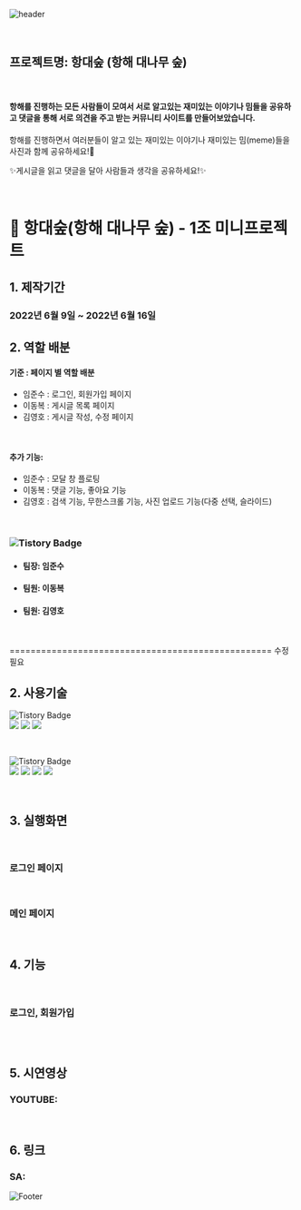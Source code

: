 ![header](https://capsule-render.vercel.app/api?type=slice&color=gradient&height=200&section=header&text=항대숲&fontSize=90&animation=fadeIn&fontAlignY=38&desc=%20&descAlignY=62&descAlign=62)

<br>

## 프로젝트명: 항대숲 (항해 대나무 숲)

<br>

#### 항해를 진행하는 모든 사람들이 모여서 서로 알고있는 재미있는 이야기나 밈들을 공유하고 댓글을 통해 서로 의견을 주고 받는 커뮤니티 사이트를 만들어보았습니다.

항해를 진행하면서 여러분들이 알고 있는 재미있는 이야기나 재미있는 밈(meme)들을 사진과 함께 공유하세요!🤗

✨게시글을 읽고 댓글을 달아 사람들과 생각을 공유하세요!✨

<br>


# 🎋 항대숲(항해 대나무 숲) - 1조 미니프로젝트

## 1. 제작기간
### 2022년 6월 9일 ~ 2022년 6월 16일

## 2. 역할 배분
#### 기준 : 페이지 별 역할 배분
* 임준수 : 로그인, 회원가입 페이지
* 이동복 : 게시글 목록 페이지
* 김영호 : 게시글 작성, 수정 페이지

<br>

#### 추가 기능: 
* 임준수 : 모달 창 플로팅
* 이동복 : 댓글 기능, 좋아요 기능
* 김영호 : 검색 기능, 무한스크롤 기능, 사진 업로드 기능(다중 선택, 슬라이드)
 
<br>

### ![Tistory Badge](https://img.shields.io/badge/FrontEnd-555263?style=flat&logoColor=white)
- #### 팀장: 임준수
- #### 팀원: 이동복 
- #### 팀원: 김영호

<br>

================================================== 수정 필요

## 2. 사용기술 
![Tistory Badge](https://img.shields.io/badge/BackEnd-555263?style=flat&logoColor=white) <br>
<img src="https://img.shields.io/badge/python-3776AB?style=for-the-badge&logo=python&logoColor=white"> <img src="https://img.shields.io/badge/flask-000000?style=for-the-badge&logo=flask&logoColor=white"> <img src="https://img.shields.io/badge/mongoDB-47A248?style=for-the-badge&logo=MongoDB&logoColor=white">

<br>

![Tistory Badge](https://img.shields.io/badge/FrontEnd-555263?style=flat&logoColor=white) <br>
<img src="https://img.shields.io/badge/html5-E34F26?style=for-the-badge&logo=html5&logoColor=white"> <img src="https://img.shields.io/badge/css-1572B6?style=for-the-badge&logo=css3&logoColor=white"> <img src="https://img.shields.io/badge/javascript-F7DF1E?style=for-the-badge&logo=javascript&logoColor=black">
<img src="https://img.shields.io/badge/jquery-0769AD?style=for-the-badge&logo=jquery&logoColor=white">

<br>

## 3. 실행화면

<br>

### 로그인 페이지


<br>

### 메인 페이지

<br>

## 4. 기능

<br>

### 로그인, 회원가입


<br>



<br>

## 5. 시연영상
### YOUTUBE:

<br>

## 6. 링크
### SA:

![Footer](https://capsule-render.vercel.app/api?type=waving&color=gradient&height=200&section=footer)
